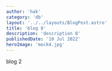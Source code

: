 ```yaml
---
author: 'hak'
category: 'db'
layout: '../../layouts/BlogPost.astro'
title: 'blog 8'
description: 'description 8'
publishedDate: '10 Jul 2022'
heroImage: 'mock4.jpg'
---
```


blog 2
